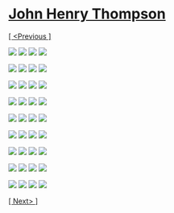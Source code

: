# [John Henry Thompson](../README.md)

[[ <Previous ]](2018-09-24-1.md)

[![](../media/2018-09-27/Timeline-Photos-DICE-pixel-riot-thumb.jpg)](../posts/2018-09-27-5.md) [![](../media/2018-09-24/Timeline-Photos-DICE-random-walk-heal-me-my-beloved-thumb.jpg)](../posts/2018-09-24-1.md) [![](../media/2018-09-24/Timeline-Photos-DICE-pixel-revolt-thumb.jpg)](../posts/2018-09-24-2.md) [![](../media/2018-09-24/Timeline-Photos-DICE-random-walker-thumb.jpg)](../posts/2018-09-24-3.md)

[![](../media/2018-09-24/Timeline-Photos-DICE-Random-walk-Double-V-thumb.jpg)](../posts/2018-09-24-4.md) [![](../media/2018-09-24/Timeline-Photos-Dark-power-3-1-thumb.jpg)](../posts/2018-09-24-5.md) [![](../media/2018-09-24/Timeline-Photos-Dark-power-2-thumb.jpg)](../posts/2018-09-24-6.md) [![](../media/2018-09-24/Timeline-Photos-Dark-power-thumb.jpg)](../posts/2018-09-24-7.md)

[![](../media/2018-09-20/Malcolm-in-3-phases-thumb.jpg)](../posts/2018-09-20-1.md) [![](../media/2018-09-20/Timeline-Photos-Malcolm-in-3-phases-thumb.jpg)](../posts/2018-09-20-2.md) [![](../media/2018-09-19/12-years-enslaved-thumb.jpg)](../posts/2018-09-19-1.md) [![](../media/2018-09-19/Timeline-Photos-12-years-enslaved-thumb.jpg)](../posts/2018-09-19-2.md)

[![](../media/2018-09-17/Timeline-Photos-DICE-Lab-Ardmore-thumb.jpg)](../posts/2018-09-17-1.md) [![](../media/2018-09-17/Timeline-Photos-DICE-the-struggle-thumb.jpg)](../posts/2018-09-17-2.md) [![](../media/2018-09-17/Timeline-Photos-DICE-the-struggle-1-thumb.jpg)](../posts/2018-09-17-3.md) [![](../media/2018-09-17/Timeline-Photos-DICE-the-struggle-2-thumb.jpg)](../posts/2018-09-17-4.md)

[![](../media/2018-09-16/Timeline-Photos-Tears-in-Ardmore-Suburban-Square-thumb.jpg)](../posts/2018-09-16-1.md) [![](../media/2018-09-13/DICE-Scanning-for-dark-energy-2-Science-Universe-68-Dark-Energy-thumb.jpg)](../posts/2018-09-13-1.md) [![](../media/2018-09-13/DICE-Scanning-for-dark-energy-Science-Universe-68-Dark-Energy-27-thumb.jpg)](../posts/2018-09-13-2.md) [![](../media/2018-09-12/Timeline-Photos-DICE-Stream-of-consciousness-thumb.jpg)](../posts/2018-09-12-1.md)

[![](../media/2018-09-12/DICE-Same-day-different-spectrum-thumb.jpg)](../posts/2018-09-12-2.md) [![](../media/2018-09-12/Timeline-Photos-DICE-detects-dark-energy-vibrations-thumb.jpg)](../posts/2018-09-12-3.md) [![](../media/2018-09-12/Timeline-Photos-Cousin-Ethiopian-style-thumb.jpg)](../posts/2018-09-12-4.md) [![](../media/2018-09-11/Timeline-Photos-DICE-JA-First-thumb.jpg)](../posts/2018-09-11-1.md)

[![](../media/2018-09-09/Timeline-Photos-Yes-jackfruit-Not-moving-thumb.jpg)](../posts/2018-09-09-1.md) [![](../media/2018-09-05/Timeline-Photos-In-phila-PA-scientist-he-weights-the-stars-thumb.jpg)](../posts/2018-09-05-1.md) [![](../media/2018-09-04/Timeline-Photos-You-melt-my-heart-thumb.jpg)](../posts/2018-09-04-1.md) [![](../media/2018-09-04/Timeline-Photos-Our-sun-star-so-bright-it-hides-our-moon-thumb.jpg)](../posts/2018-09-04-2.md)

[![](../media/2018-09-03/Timeline-Photos-Fruitfull-thumb.jpg)](../posts/2018-09-03-1.md) [![](../media/2018-08-31/Timeline-Photos-WTF-is-this-Found-at-whole-food-Bigger-than-brea-thumb.jpg)](../posts/2018-08-31-1.md) [![](../media/2018-08-31/Timeline-Photos-Circle-at-the-intersection-thumb.jpg)](../posts/2018-08-31-2.md) [![](../media/2018-08-28/Timeline-Photos-LIT-D-thumb.jpg)](../posts/2018-08-28-1.md)

[![](../media/2018-08-26/Timeline-Photos-DICE-mazed-thumb.jpg)](../posts/2018-08-26-1.md) [![](../media/2018-08-26/Timeline-Photos-68-Dark-Energy-27-Dark-Matter-5-Observed-Living-thumb.jpg)](../posts/2018-08-26-2.md) [![](../media/2018-08-26/Timeline-Photos-DICE-Raw-light-thumb.jpg)](../posts/2018-08-26-3.md) [![](../media/2018-08-25/Timeline-Photos-Planet-Earth-thumb.jpg)](../posts/2018-08-25-1.md)

[[ Next> ]](2018-03-03-1.md)